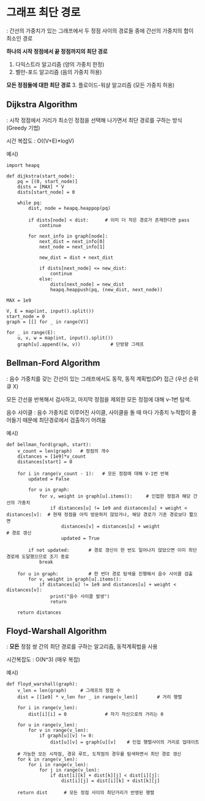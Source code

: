 # 그래프 최단 경로

: 간선의 가중치가 있는 그래프에서 두 정점 사이의 경로들 중에 간선의 가중치의 합이 최소인 경로

**하나의 시작 정점에서 끝 정점까지의 최단 경로**
1. 다익스트라 알고리즘 (양의 가중치 한정)
2. 벨만-포드 알고리즘 (음의 가중치 허용)
   
**모든 정점들에 대한 최단 경로**
3. 플로이드-워샬 알고리즘 (모든 가중치 허용)

## Dijkstra Algorithm

: 시작 정점에서 거리가 최소인 정점을 선택해 나가면서 최단 경로를 구하는 방식 (Greedy 기법)

시간 복잡도 : O((V+E)*logV)

예시)

    import heapq
    
    def dijkstra(start_node):
        pq = [(0, start_node)]
        dists = [MAX] * V
        dists[start_node] = 0
    
        while pq:
            dist, node = heapq.heappop(pq)
    
            if dists[node] < dist:      # 이미 더 작은 경로가 존재한다면 pass
                continue
    
            for next_info in graph[node]:
                next_dist = next_info[0]
                next_node = next_info[1]
                
                new_dist = dist + next_dist
                
                if dists[next_node] <= new_dist:
                    continue
                else:
                    dists[next_node] = new_dist
                    heapq.heappush(pq, (new_dist, next_node))

    MAX = 1e9
    
    V, E = map(int, input().split())
    start_node = 0
    graph = [[] for _ in range(V)]
    
    for _ in range(E):
        u, v, w = map(int, input().split())
        graph[u].append((w, v))           # 단방향 그래프

## Bellman-Ford Algorithm

: 음수 가중치를 갖는 간선이 있는 그래프에서도 동작, 동적 계획법(DP) 접근 (우선 순위 큐 X)

모든 간선을 반복해서 검사하고, 마지막 정점을 제외한 모든 정점에 대해 v-1번 탐색.

음수 사이클 : 음수 가중치로 이루어진 사이클, 사이클을 돌 때 마다 가중치 누적합이 줄어들기 때문에 
최단경로에서 검출하기 어려움

예시)

    def bellman_ford(graph, start):
        v_count = len(graph)   # 정점의 개수
        distances = [1e9]*v_count
        distances[start] = 0
        
        for i in range(v_count - 1):   # 모든 정점에 대해 V-1번 반복
            updated = False
            
            for u in graph:
                for v, weight in graph[u].items():     # 인접한 정점과 해당 간선의 가중치
                    if distances[u] != 1e9 and distances[u] + weight < distances[v]:  # 현재 정점을 아직 방문하지 않았거나, 해당 경로가 기존 경로보다 짧으면
                        distances[v] = distances[u] + weight                          # 경로 갱신
                        updated = True
                        
            if not updated:       # 경로 갱신이 한 번도 일어나지 않았으면 이미 최단경로에 도달했으므로 조기 종료
                break
        
        for u in graph:           # 한 번더 경로 탐색을 진행해서 음수 사이클 검출
            for v, weight in graph[u].items():
                if distances[u] != 1e9 and distances[u] + weight < distances[v]:
                    print("음수 사이클 발생")
                    return 
                
        return distances


## Floyd-Warshall Algorithm

: **모든** 정점 쌍 간의 최단 경로를 구하는 알고리즘, 동적계획법을 사용

시간복잡도 : O(N^3) (매우 복잡)

예시)

    def floyd_warshall(graph):
        v_len = len(graph)     # 그래프의 정점 수
        dist = [[1e9] * v_len for _ in range(v_len)]       # 거리 행렬
    
        for i in range(v_len):
            dist[i][i] = 0              # 자기 자신으로의 거리는 0
    
        for u in range(v_len):
            for v in range(v_len):
                if graph[u][v] != 0:
                    dist[u][v] = graph[u][v]    # 인접 행렬사이의 거리로 업데이트
    
        # 가능한 모든 시작점, 경유 루트, 도착점의 경우를 탐색하면서 최단 경로 갱신
        for k in range(v_len):
            for i in range(v_len):
                for j in range(v_len):
                    if dist[i][k] + dist[k][j] < dist[i][j]:
                        dist[i][j] = dist[i][k] + dist[k][j]
    
        return dist      # 모든 정점 사이의 최단거리가 반영된 행렬
